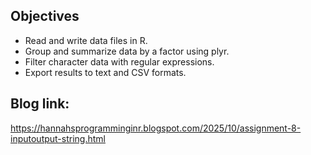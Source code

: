 ## Objectives
- Read and write data files in R.
- Group and summarize data by a factor using plyr.
- Filter character data with regular expressions.
- Export results to text and CSV formats.

## Blog link:
https://hannahsprogramminginr.blogspot.com/2025/10/assignment-8-inputoutput-string.html
